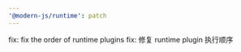 ```yaml
---
'@modern-js/runtime': patch
---
```


fix: fix the order of runtime plugins
fix: 修复 runtime plugin 执行顺序
